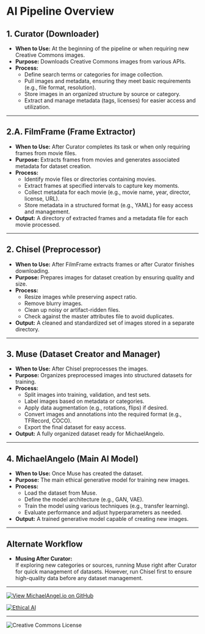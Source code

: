# AI Pipeline Overview

## 1. Curator (Downloader)

- **When to Use:** At the beginning of the pipeline or when requiring new Creative Commons images.  
- **Purpose:** Downloads Creative Commons images from various APIs.  
- **Process:**  
  - Define search terms or categories for image collection.  
  - Pull images and metadata, ensuring they meet basic requirements (e.g., file format, resolution).  
  - Store images in an organized structure by source or category.  
  - Extract and manage metadata (tags, licenses) for easier access and utilization.

---

## 2.A. FilmFrame (Frame Extractor)

- **When to Use:** After Curator completes its task or when only requiring frames from movie files.  
- **Purpose:** Extracts frames from movies and generates associated metadata for dataset creation.  
- **Process:**  
  - Identify movie files or directories containing movies.  
  - Extract frames at specified intervals to capture key moments.  
  - Collect metadata for each movie (e.g., movie name, year, director, license, URL).  
  - Store metadata in a structured format (e.g., YAML) for easy access and management.  
- **Output:** A directory of extracted frames and a metadata file for each movie processed.

---

## 2. Chisel (Preprocessor)

- **When to Use:** After FilmFrame extracts frames or after Curator finishes downloading.  
- **Purpose:** Prepares images for dataset creation by ensuring quality and size.  
- **Process:**  
  - Resize images while preserving aspect ratio.  
  - Remove blurry images.  
  - Clean up noisy or artifact-ridden files.  
  - Check against the master attributes file to avoid duplicates.  
- **Output:** A cleaned and standardized set of images stored in a separate directory.

---

## 3. Muse (Dataset Creator and Manager)

- **When to Use:** After Chisel preprocesses the images.  
- **Purpose:** Organizes preprocessed images into structured datasets for training.  
- **Process:**  
  - Split images into training, validation, and test sets.  
  - Label images based on metadata or categories.  
  - Apply data augmentation (e.g., rotations, flips) if desired.  
  - Convert images and annotations into the required format (e.g., TFRecord, COCO).  
  - Export the final dataset for easy access.  
- **Output:** A fully organized dataset ready for MichaelAngelo.

---

## 4. MichaelAngelo (Main AI Model)

- **When to Use:** Once Muse has created the dataset.  
- **Purpose:** The main ethical generative model for training new images.  
- **Process:**  
  - Load the dataset from Muse.  
  - Define the model architecture (e.g., GAN, VAE).  
  - Train the model using various techniques (e.g., transfer learning).  
  - Evaluate performance and adjust hyperparameters as needed.  
- **Output:** A trained generative model capable of creating new images.

---

## Alternate Workflow

- **Musing After Curator:**  
  If exploring new categories or sources, running Muse right after Curator for quick management of datasets. However, run Chisel first to ensure high-quality data before any dataset management.

  <div align="center">

---

[![View MichaelAngel.io on GitHub](https://img.shields.io/badge/GitHub-View%20MichaelAngel.io-blue?logo=github)](https://github.com/M1ck4/MichaelAngel.io)

[![Ethical AI](https://img.shields.io/badge/Ethical%20AI-Priority-orange.svg)](https://github.com/M1ck4/MichaelAngel.io/blob/main/docs/the_codex/AI_Artisians_FAQ.md) 

---

![Creative Commons License](https://img.shields.io/badge/License-CC%20BY--NC--SA%204.0-lightgrey?style=for-the-badge&logo=creative-commons&logoColor=white)
</div>
